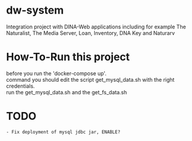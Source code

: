 # dw-system
Integration project with DINA-Web applications including for example The Naturalist, The Media Server, Loan, Inventory, DNA Key and Naturarv

# How-To-Run this project
before you run the 'docker-compose up'.<br>
 command you should edit the script get_mysql_data.sh with the right credentials.<br>
 run the get_mysql_data.sh and the get_fs_data.sh

# TODO
	- Fix deployment of mysql jdbc jar, ENABLE?


